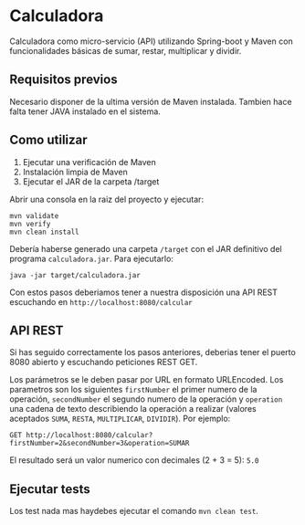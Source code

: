 # Calculadora
Calculadora como micro-servicio (API) utilizando Spring-boot y Maven con funcionalidades básicas de sumar, restar, multiplicar y dividir.
## Requisitos previos
Necesario disponer de la ultima versión de Maven instalada. Tambien hace falta tener JAVA instalado en el sistema.

## Como utilizar

1. Ejecutar una verificación de Maven
2. Instalación limpia de Maven
3. Ejecutar el JAR de la carpeta /target

Abrir una consola en la raiz del proyecto y ejecutar:
```
mvn validate
mvn verify
mvn clean install
```
Debería haberse generado una carpeta `/target` con el JAR definitivo del programa `calculadora.jar`. Para ejecutarlo:

`java -jar target/calculadora.jar`

Con estos pasos deberiamos tener a nuestra disposición una API REST escuchando en `http://localhost:8080/calcular`

## API REST
Si has seguido correctamente los pasos anteriores, deberias tener el puerto 8080 abierto y escuchando peticiones REST GET.

Los parámetros se le deben pasar por URL en formato URLEncoded. Los parametros son los siguientes `firstNumber` el primer numero de la operación,
`secondNumber` el segundo numero de la operación y `operation` una cadena de texto describiendo la operación a realizar (valores aceptados `SUMA`, `RESTA`, `MULTIPLICAR`, `DIVIDIR`). Por ejemplo:

`GET http://localhost:8080/calcular?firstNumber=2&secondNumber=3&operation=SUMAR`

El resultado será un valor numerico con decimales (2 + 3 = 5):
`5.0`
## Ejecutar tests
Los test nada mas haydebes ejecutar el comando `mvn clean test`.

